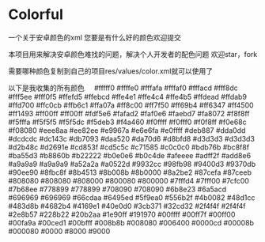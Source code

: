 # Colorful
一个关于安卓颜色的xml
您要是有什么好的颜色欢迎提交

本项目用来解决安卓颜色难找的问题，解决个人开发者的配色问题
欢迎star，fork

需要哪种颜色复制到自己的项目res/values/color.xml就可以使用了

以下是我收集的所有颜色
    <!--白色 -->
    <color name="ivory">#fffff0</color>
    <!--象牙色 -->
    <color name="lightyellow">#ffffe0</color>
    <!--黄色 -->
    <color name="snow">#fffafa</color>
    <!--雪白色 -->
    <color name="floralwhite">#fffaf0</color>
    <!--花白色 -->
    <color name="lemonchiffon">#fffacd</color>
    <!--柠檬绸色 -->
    <color name="cornsilk">#fff8dc</color>
    <!--米绸色 -->
    <color name="seaShell">#fff5ee</color>
    <!--海贝色 -->
    <color name="lavenderblush">#fff0f5</color>
    <!--淡紫红 -->
    <color name="papayawhip">#ffefd5</color>
    <!--番木色 -->
    <color name="blanchedalmond">#ffebcd</color>
    <!--白杏色 -->
    <color name="mistyrose">#ffe4e1</color>
    <!--浅玫瑰色 -->
    <color name="bisque">#ffe4c4</color>
    <!--桔黄色 -->
    <color name="moccasin">#ffe4b5</color>
    <!--鹿皮色 -->
    <color name="navajowhite">#ffdead</color>
    <!--纳瓦白 -->
    <color name="peachpuff">#ffdab9</color>
    <!--桃色 -->
    <color name="gold">#ffd700</color>
    <!--金色 -->
    <color name="pink">#ffc0cb</color>
    <!--粉红色 -->
    <color name="lightpink">#ffb6c1</color>
    <!--亮粉红色 -->
    <color name="lightsalmon">#ffa07a</color>
    <!--亮肉色 -->
    <color name="darkorange">#ff8c00</color>
    <!--暗桔黄色 -->
    <color name="coral">#ff7f50</color>
    <!--珊瑚色 -->
    <color name="hotpink">#ff69b4</color>
    <!--热粉红色 -->
    <color name="tomato">#ff6347</color>
    <!--西红柿色 -->
    <color name="orangered">#ff4500</color>
    <!--红橙色 -->
    <color name="deeppink">#ff1493</color>
    <!--深粉红色 -->
    <color name="fuchsia">#ff00ff</color>
    <!--紫红色 -->
    <color name="magenta">#ff00ff</color>
    <!--红紫色 -->
    <color name="oldlace">#fdf5e6</color>
    <!--老花色 -->
    <color name="lightgoldenrodyellow">#fafad2</color>
    <!--亮金黄色 -->
    <color name="linen">#faf0e6</color>
    <!--亚麻色 -->
    <color name="antiquewhite">#faebd7</color>
    <!--古董白 -->
    <color name="salmon">#fa8072</color>
    <!--鲜肉色 -->
    <color name="ghostwhite">#f8f8ff</color>
    <!--幽灵白 -->
    <color name="mintcream">#f5fffa</color>
    <!--薄荷色 -->
    <color name="whitesmoke">#f5f5f5</color>
    <!--烟白色 -->
    <color name="beige">#f5f5dc</color>
    <!--米色 -->
    <color name="wheat">#f5deb3</color>
    <!--浅黄色 -->
    <color name="sandybrown">#f4a460</color>
    <!--沙褐色 -->
    <color name="azure">#f0ffff</color>
    <!--天蓝色 -->
    <color name="honeydew">#f0fff0</color>
    <!--蜜色 -->
    <color name="aliceblue">#f0f8ff</color>
    <!--艾利斯兰 -->
    <color name="khaki">#f0e68c</color>
    <!--黄褐色 -->
    <color name="lightcoral">#f08080</color>
    <!--亮珊瑚色 -->
    <color name="palegoldenrod">#eee8aa</color>
    <!--苍麒麟色 -->
    <color name="violet">#ee82ee</color>
    <!--紫罗兰色 -->
    <color name="darksalmon">#e9967a</color>
    <!--暗肉色 -->
    <color name="lavender">#e6e6fa</color>
    <!--淡紫色 -->
    <color name="lightcyan">#e0ffff</color>
    <!--亮青色 -->
    <color name="burlywood">#deb887</color>
    <!--实木色 -->
    <color name="plum">#dda0dd</color>
    <!--洋李色 -->
    <color name="gainsboro">#dcdcdc</color>
    <!--淡灰色 -->
    <color name="crimson">#dc143c</color>
    <!--暗深红色 -->
    <color name="palevioletred">#db7093</color>
    <!--苍紫罗兰色 -->
    <color name="goldenrod">#daa520</color>
    <!--金麒麟色 -->
    <color name="orchid">#da70d6</color>
    <!--淡紫色 -->
    <color name="thistle">#d8bfd8</color>
    <!--蓟色 -->
    <color name="lightgray">#d3d3d3</color>
    <!--亮灰色 -->
    <color name="lightgrey">#d3d3d3</color>
    <!--亮灰色 -->
    <color name="tan">#d2b48c</color>
    <!--茶色 -->
    <color name="chocolate">#d2691e</color>
    <!--巧可力色 -->
    <color name="peru">#cd853f</color>
    <!--秘鲁色 -->
    <color name="indianred">#cd5c5c</color>
    <!--印第安红 -->
    <color name="mediumvioletred">#c71585</color>
    <!--中紫罗兰色 -->
    <color name="silver">#c0c0c0</color>
    <!--银色 -->
    <color name="darkkhaki">#bdb76b</color>
    <!--暗黄褐色 -->
    <color name="rosybrown">#bc8f8f</color>
    <!--褐玫瑰红 -->
    <color name="mediumorchid">#ba55d3</color>
    <!--中粉紫色 -->
    <color name="darkgoldenrod">#b8860b</color>
    <!--暗金黄色 -->
    <color name="firebrick">#b22222</color>
    <!--火砖色 -->
    <color name="powderblue">#b0e0e6</color>
    <!--粉蓝色 -->
    <color name="lightsteelblue">#b0c4de</color>
    <!--亮钢兰色 -->
    <color name="paleturquoise">#afeeee</color>
    <!--苍宝石绿 -->
    <color name="greenyellow">#adff2f</color>
    <!--黄绿色 -->
    <color name="lightblue">#add8e6</color>
    <!--亮蓝色 -->
    <color name="darkgray">#a9a9a9</color>
    <!--暗灰色 -->
    <color name="darkgrey">#a9a9a9</color>
    <!--暗灰色 -->
    <color name="brown">#a52a2a</color>
    <!--褐色 -->
    <color name="sienna">#a0522d</color>
    <!--赭色 -->
    <color name="darkorchid">#9932cc</color>
    <!--暗紫色 -->
    <color name="palegreen">#98fb98</color>
    <!--苍绿色 -->
    <color name="darkviolet">#9400d3</color>
    <!--暗紫罗兰色 -->
    <color name="mediumpurple">#9370db</color>
    <!--中紫色 -->
    <color name="lightgreen">#90ee90</color>
    <!--亮绿色 -->
    <color name="darkseagreen">#8fbc8f</color>
    <!--暗海兰色 -->
    <color name="saddlebrown">#8b4513</color>
    <!--重褐色 -->
    <color name="darkmagenta">#8b008b</color>
    <!--暗洋红 -->
    <color name="darkred">#8b0000</color>
    <!--暗红色 -->
    <color name="blueviolet">#8a2be2</color>
    <!--紫罗兰蓝色 -->
    <color name="lightskyblue">#87cefa</color>
    <!--亮天蓝色 -->
    <color name="skyblue">#87ceeb</color>
    <!--天蓝色 -->
    <color name="gray">#808080</color>
    <!--灰色 -->
    <color name="grey">#808080</color>
    <!--灰色 -->
    <color name="olive">#808000</color>
    <!--橄榄色 -->
    <color name="purple">#800080</color>
    <!--紫色 -->
    <color name="maroon">#800000</color>
    <!--粟色 -->
    <color name="aquamarine">#7fffd4</color>
    <!--碧绿色 -->
    <color name="chartreuse">#7fff00</color>
    <!--黄绿色 -->
    <color name="lawngreen">#7cfc00</color>
    <!--草绿色 -->
    <color name="mediumslateblue">#7b68ee</color>
    <!--中暗蓝色 -->
    <color name="lightslategray">#778899</color>
    <!--亮蓝灰 -->
    <color name="lightslategrey">#778899</color>
    <!--亮蓝灰 -->
    <color name="slategray">#708090</color>
    <!--灰石色 -->
    <color name="slategrey">#708090</color>
    <!--灰石色 -->
    <color name="olivedrab">#6b8e23</color>
    <!--深绿褐色 -->
    <color name="slateblue">#6a5acd</color>
    <!--石蓝色 -->
    <color name="dimgray">#696969</color>
    <!--暗灰色 -->
    <color name="dimgrey">#696969</color>
    <!--暗灰色 -->
    <color name="mediumaquamarine">#66cdaa</color>
    <!--中绿色 -->
    <color name="cornflowerblue">#6495ed</color>
    <!--菊兰色 -->
    <color name="cadetblue">#5f9ea0</color>
    <!--军兰色 -->
    <color name="darkolivegreen">#556b2f</color>
    <!--暗橄榄绿 -->
    <color name="indigo">#4b0082</color>
    <!--靛青色 -->
    <color name="mediumturquoise">#48d1cc</color>
    <!--中绿宝石 -->
    <color name="darkslateblue">#483d8b</color>
    <!--暗灰蓝色 -->
    <color name="steelblue">#4682b4</color>
    <!--钢兰色 -->
    <color name="royalblue">#4169e1</color>
    <!--皇家蓝 -->
    <color name="turquoise">#40e0d0</color>
    <!--青绿色 -->
    <color name="mediumseagreen">#3cb371</color>
    <!--中海蓝 -->
    <color name="limegreen">#32cd32</color>
    <!--橙绿色 -->
    <color name="darkslategray">#2f4f4f</color>
    <!--暗瓦灰色 -->
    <color name="darkslategrey">#2f4f4f</color>
    <!--暗瓦灰色 -->
    <color name="seagreen">#2e8b57</color>
    <!--海绿色 -->
    <color name="forestgreen">#228b22</color>
    <!--森林绿 -->
    <color name="lightseagreen">#20b2aa</color>
    <!--亮海蓝色 -->
    <color name="dodgerblue">#1e90ff</color>
    <!--闪兰色 -->
    <color name="midnightblue">#191970</color>
    <!--中灰兰色 -->
    <color name="aqua">#00ffff</color>
    <!--浅绿色 -->
    <!--青色 -->
    <color name="springgreen">#00ff7f</color>
    <!--春绿色 -->
    <color name="lime">#00ff00</color>
    <!--酸橙色 -->
    <color name="mediumspringgreen">#00fa9a</color>
    <!--中春绿色 -->
    <color name="darkturquoise">#00ced1</color>
    <!--暗宝石绿 -->
    <color name="deepskyblue">#00bfff</color>
    <!--深天蓝色 -->
    <color name="darkcyan">#008b8b</color>
    <!--暗青色 -->
    <color name="teal">#008080</color>
    <!--水鸭色 -->
    <!--绿色 -->
    <color name="darkgreen">#006400</color>
    <!--暗绿色 -->
    <!--蓝色 -->
    <color name="mediumblue">#0000cd</color>
    <!--中兰色 -->
    <color name="darkblue">#00008b</color>
    <!--暗蓝色 -->
    <color name="navy">#000080</color>
    <!--海军色 -->
    <!--黑色 -->
    <color name="transparent">#0000</color>
    <!-- 透明 -->
    <color name="transparent2">#8000</color>
    <!-- 透明 -->
    <color name="transparen3">#9000</color>
    <!-- 上传图片添加的颜色 -->

